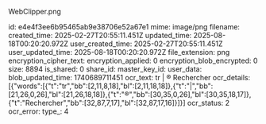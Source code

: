 WebClipper.png

id: e4e4f3ee6b95465ab9e38706e52a67e1
mime: image/png
filename: 
created_time: 2025-02-27T20:55:11.451Z
updated_time: 2025-08-18T00:20:20.972Z
user_created_time: 2025-02-27T20:55:11.451Z
user_updated_time: 2025-08-18T00:20:20.972Z
file_extension: png
encryption_cipher_text: 
encryption_applied: 0
encryption_blob_encrypted: 0
size: 8894
is_shared: 0
share_id: 
master_key_id: 
user_data: 
blob_updated_time: 1740689711451
ocr_text: tr | ® Rechercher
ocr_details: [{"words":[{"t":"tr","bb":[2,11,8,18],"bl":[2,11,18,18]},{"t":"|","bb":[21,26,0,26],"bl":[21,26,18,18]},{"t":"®","bb":[30,35,0,26],"bl":[30,35,18,17]},{"t":"Rechercher","bb":[32,87,7,17],"bl":[32,87,17,16]}]}]
ocr_status: 2
ocr_error: 
type_: 4